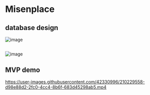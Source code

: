 # Misenplace

##


## database design
![image](https://user-images.githubusercontent.com/42330996/210229472-dafd0ee5-6764-492f-8820-f3d64a07f215.png)

##
![image](https://user-images.githubusercontent.com/42330996/210229523-df3b32cd-f9df-443c-a447-ce920c8d193c.png)

## MVP demo
https://user-images.githubusercontent.com/42330996/210229558-d98e88d2-2fc0-4cc4-8b6f-683d45298ab5.mp4

